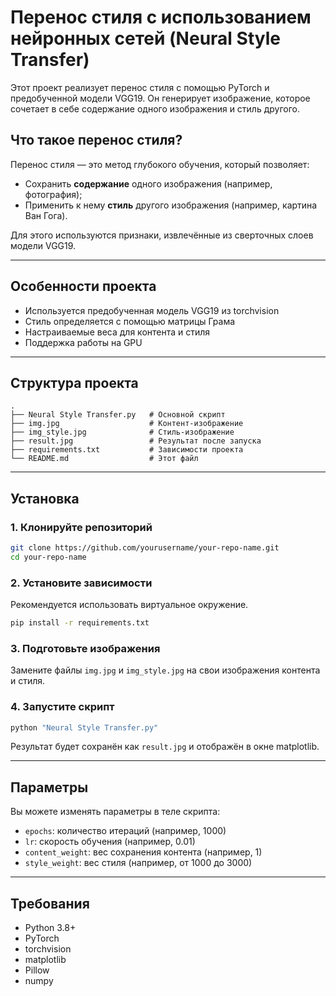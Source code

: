 # Перенос стиля с использованием нейронных сетей (Neural Style Transfer)

Этот проект реализует перенос стиля с помощью PyTorch и предобученной модели VGG19. Он генерирует изображение, которое сочетает в себе содержание одного изображения и стиль другого.

## Что такое перенос стиля?

Перенос стиля — это метод глубокого обучения, который позволяет:

- Сохранить **содержание** одного изображения (например, фотография);
- Применить к нему **стиль** другого изображения (например, картина Ван Гога).

Для этого используются признаки, извлечённые из сверточных слоев модели VGG19.

---

## Особенности проекта

- Используется предобученная модель VGG19 из torchvision
- Стиль определяется с помощью матрицы Грама
- Настраиваемые веса для контента и стиля
- Поддержка работы на GPU

---

## Структура проекта

```
.
├── Neural Style Transfer.py   # Основной скрипт
├── img.jpg                    # Контент-изображение
├── img_style.jpg              # Стиль-изображение
├── result.jpg                 # Результат после запуска
├── requirements.txt           # Зависимости проекта
└── README.md                  # Этот файл
```

---

## Установка

### 1. Клонируйте репозиторий

```bash
git clone https://github.com/yourusername/your-repo-name.git
cd your-repo-name
```

### 2. Установите зависимости

Рекомендуется использовать виртуальное окружение.

```bash
pip install -r requirements.txt
```

### 3. Подготовьте изображения

Замените файлы `img.jpg` и `img_style.jpg` на свои изображения контента и стиля.

### 4. Запустите скрипт

```bash
python "Neural Style Transfer.py"
```

Результат будет сохранён как `result.jpg` и отображён в окне matplotlib.

---

## Параметры

Вы можете изменять параметры в теле скрипта:

- `epochs`: количество итераций (например, 1000)
- `lr`: скорость обучения (например, 0.01)
- `content_weight`: вес сохранения контента (например, 1)
- `style_weight`: вес стиля (например, от 1000 до 3000)

---

## Требования

- Python 3.8+
- PyTorch
- torchvision
- matplotlib
- Pillow
- numpy


